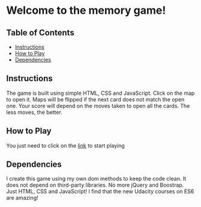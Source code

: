 # Welcome to the memory game!

## Table of Contents

* [Instructions](#instructions)
* [How to Play](#how_to_play)
* [Dependencies](#dependencies)

## Instructions

The game is built using simple HTML, CSS and JavaScript. Click on the map to open it. Maps will be flipped if the next card does not match the open one. Your score will depend on the moves taken to open all the cards. The less moves, the better.

## How to Play

You just need to click on the [link](https://htmlpreview.github.io/?https://github.com/GuschinS/fend-project-memory-game/blob/master/index.html) to start playing

## Dependencies

I create this game using my own dom methods to keep the code clean. It does not depend on third-party libraries. No more jQuery and Boostrap. Just HTML, CSS and JavaScript! I find that the new Udacity courses on ES6 are amazing!
